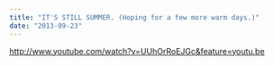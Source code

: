 ```yaml
---
title: "IT'S STILL SUMMER. (Hoping for a few more warm days.)"
date: "2013-09-23"
---
```


http://www.youtube.com/watch?v=UUhOrRoEJGc&feature=youtu.be
